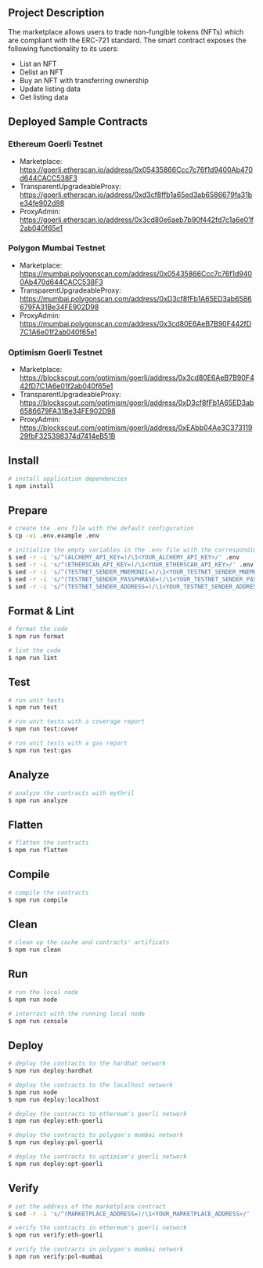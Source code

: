 ## Project Description

The marketplace allows users to trade non-fungible tokens (NFTs) which are compliant with the ERC-721 standard. The
smart contract exposes the following functionality to its users:

-   List an NFT
-   Delist an NFT
-   Buy an NFT with transferring ownership
-   Update listing data
-   Get listing data

## Deployed Sample Contracts

### Ethereum Goerli Testnet

-   Marketplace: https://goerli.etherscan.io/address/0x05435866Ccc7c76f1d9400Ab470d644CACC538F3
-   TransparentUpgradeableProxy: https://goerli.etherscan.io/address/0xd3cf8ffb1a65ed3ab6586679fa31be34fe902d98
-   ProxyAdmin: https://goerli.etherscan.io/address/0x3cd80e6aeb7b90f442fd7c1a6e01f2ab040f65e1

### Polygon Mumbai Testnet

-   Marketplace: https://mumbai.polygonscan.com/address/0x05435866Ccc7c76f1d9400Ab470d644CACC538F3
-   TransparentUpgradeableProxy: https://mumbai.polygonscan.com/address/0xD3cf8fFb1A65ED3ab6586679FA31Be34FE902D98
-   ProxyAdmin: https://mumbai.polygonscan.com/address/0x3cd80E6AeB7B90F442fD7C1A6e01f2ab040f65e1

### Optimism Goerli Testnet

-   Marketplace: https://blockscout.com/optimism/goerli/address/0x3cd80E6AeB7B90F442fD7C1A6e01f2ab040f65e1
-   TransparentUpgradeableProxy: https://blockscout.com/optimism/goerli/address/0xD3cf8fFb1A65ED3ab6586679FA31Be34FE902D98
-   ProxyAdmin: https://blockscout.com/optimism/goerli/address/0xEAbb04Ae3C37311929fbF325398374d7414eB51B

## Install

```bash
# install application dependencies
$ npm install
```

## Prepare

```bash
# create the .env file with the default configuration
$ cp -vi .env.example .env

# initialize the empty variables in the .env file with the corresponding values
$ sed -r -i 's/^(ALCHEMY_API_KEY=)/\1<YOUR_ALCHEMY_API_KEY>/' .env
$ sed -r -i 's/^(ETHERSCAN_API_KEY=)/\1<YOUR_ETHERSCAN_API_KEY>/' .env
$ sed -r -i 's/^(TESTNET_SENDER_MNEMONIC=)/\1<YOUR_TESTNET_SENDER_MNEMONIC>/' .env
$ sed -r -i 's/^(TESTNET_SENDER_PASSPHRASE=)/\1<YOUR_TESTNET_SENDER_PASSPHRASE_IF_ANY>/' .env
$ sed -r -i 's/^(TESTNET_SENDER_ADDRESS=)/\1<YOUR_TESTNET_SENDER_ADDRESS>/' .env
```

## Format & Lint

```bash
# format the code
$ npm run format

# lint the code
$ npm run lint
```

## Test

```bash
# run unit tests
$ npm run test

# run unit tests with a coverage report
$ npm run test:cover

# run unit tests with a gas report
$ npm run test:gas
```

## Analyze

```bash
# analyze the contracts with mythril
$ npm run analyze
```

## Flatten

```bash
# flatten the contracts
$ npm run flatten
```

## Compile

```bash
# compile the contracts
$ npm run compile
```

## Clean

```bash
# clean up the cache and contracts' artificats
$ npm run clean
```

## Run

```bash
# run the local node
$ npm run node

# interract with the running local node
$ npm run console
```

## Deploy

```bash
# deploy the contracts to the hardhat network
$ npm run deploy:hardhat

# deploy the contracts to the localhost network
$ npm run node
$ npm run deploy:localhost

# deploy the contracts to ethereum's goerli network
$ npm run deploy:eth-goerli

# deploy the contracts to polygon's mumbai network
$ npm run deploy:pol-goerli

# deploy the contracts to optimism's goerli network
$ npm run deploy:opt-goerli
```

## Verify

```bash
# set the address of the marketplace contract
$ sed -r -i 's/^(MARKETPLACE_ADDRESS=)/\1<YOUR_MARKETPLACE_ADDRESS>/' .env

# verify the contracts in ethereum's goerli network
$ npm run verify:eth-goerli

# verify the contracts in polygon's mumbai network
$ npm run verify:pol-mumbai
```

